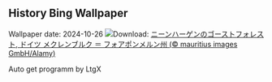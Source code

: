 ## History Bing Wallpaper
Wallpaper date: 2024-10-26
![](https://www.bing.com/th?id=OHR.GhostForest_JA-JP5609597853_UHD.jpg&w=1000)Download: [ニーンハーゲンのゴーストフォレスト, ドイツ メクレンブルク ＝ フォアポンメルン州 (© mauritius images GmbH/Alamy)](https://www.bing.com/th?id=OHR.GhostForest_JA-JP5609597853_UHD.jpg)

Auto get programm by LtgX
